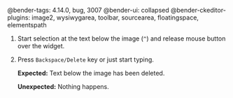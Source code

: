 @bender-tags: 4.14.0, bug, 3007
@bender-ui: collapsed
@bender-ckeditor-plugins: image2, wysiwygarea, toolbar, sourcearea, floatingspace, elementspath

1. Start selection at the text below the image (`^`) and release mouse button over the widget.
1. Press `Backspace/Delete` key or just start typing.

	**Expected:** Text below the image has been deleted.

	**Unexpected:** Nothing happens.
